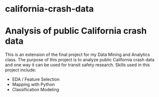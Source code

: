 # california-crash-data
# Analysis of public California crash data

This is an extension of the final project for my Data Mining and Analytics class. The purpose of this project is to analyze public California crash data 
and one way it can be used for transit safety research. Skills used in this project include:
* EDA / Feature Selection
* Mapping with Python
* Classification Modeling
